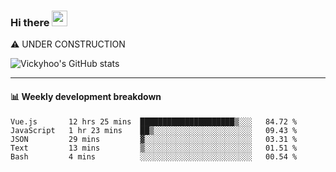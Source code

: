 ### Hi there <a href="https://www.gautamkrishnar.com/"><img src="https://media.giphy.com/media/hvRJCLFzcasrR4ia7z/giphy.gif" width="25px"></a>
⚠️ UNDER CONSTRUCTION

![Vickyhoo's GitHub stats](https://github-readme-stats.vercel.app/api?username=vickyhoo&theme=react&show_icons=true)

---

#### :bar_chart: Weekly development breakdown

<!--START_SECTION:waka-->
```text
Vue.js       12 hrs 25 mins  █████████████████████▒░░░   84.72 % 
JavaScript   1 hr 23 mins    ██▒░░░░░░░░░░░░░░░░░░░░░░   09.43 % 
JSON         29 mins         ▓░░░░░░░░░░░░░░░░░░░░░░░░   03.31 % 
Text         13 mins         ▒░░░░░░░░░░░░░░░░░░░░░░░░   01.51 % 
Bash         4 mins          ░░░░░░░░░░░░░░░░░░░░░░░░░   00.54 % 
```
<!--END_SECTION:waka-->


<!--
**vickyhoo/vickyhoo** is a ✨ _special_ ✨ repository because its `README.md` (this file) appears on your GitHub profile.

Here are some ideas to get you started:

- 🔭 I’m currently working on ...
- 🌱 I’m currently learning ...
- 👯 I’m looking to collaborate on ...
- 🤔 I’m looking for help with ...
- 💬 Ask me about ...
- 📫 How to reach me: ...
- 😄 Pronouns: ...
- ⚡ Fun fact: ...
-->
